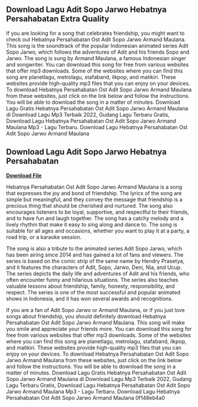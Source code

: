 ## Download Lagu Adit Sopo Jarwo Hebatnya Persahabatan Extra Quality

  
If you are looking for a song that celebrates friendship, you might want to check out Hebatnya Persahabatan Ost Adit Sopo Jarwo Armand Maulana. This song is the soundtrack of the popular Indonesian animated series Adit Sopo Jarwo, which follows the adventures of Adit and his friends Sopo and Jarwo. The song is sung by Armand Maulana, a famous Indonesian singer and songwriter. You can download this song for free from various websites that offer mp3 downloads. Some of the websites where you can find this song are planetlagu, metrolagu, stafaband, ilkpop, and matikiri. These websites provide high-quality mp3 files that you can enjoy on your devices. To download Hebatnya Persahabatan Ost Adit Sopo Jarwo Armand Maulana from these websites, just click on the link below and follow the instructions. You will be able to download the song in a matter of minutes. Download Lagu Gratis Hebatnya Persahabatan Ost Adit Sopo Jarwo Armand Maulana di Download Lagu Mp3 Terbaik 2022, Gudang Lagu Terbaru Gratis, Download Lagu Hebatnya Persahabatan Ost Adit Sopo Jarwo Armand Maulana Mp3 - Lagu Terbaru. Download Lagu Hebatnya Persahabatan Ost Adit Sopo Jarwo Armand Maulana
 
## Download Lagu Adit Sopo Jarwo Hebatnya Persahabatan


[**Download File**](https://www.google.com/url?q=https%3A%2F%2Furlgoal.com%2F2tKFb0&sa=D&sntz=1&usg=AOvVaw3EY2--AmiRnAX6ZSeZJiDc)

  
Hebatnya Persahabatan Ost Adit Sopo Jarwo Armand Maulana is a song that expresses the joy and bond of friendship. The lyrics of the song are simple but meaningful, and they convey the message that friendship is a precious thing that should be cherished and nurtured. The song also encourages listeners to be loyal, supportive, and respectful to their friends, and to have fun and laugh together. The song has a catchy melody and a lively rhythm that make it easy to sing along and dance to. The song is suitable for all ages and occasions, whether you want to play it at a party, a road trip, or a karaoke session.
  
The song is also a tribute to the animated series Adit Sopo Jarwo, which has been airing since 2014 and has gained a lot of fans and viewers. The series is based on the comic strip of the same name by Hendry Prasetya, and it features the characters of Adit, Sopo, Jarwo, Deni, Nia, and Ucup. The series depicts the daily life and adventures of Adit and his friends, who often encounter funny and hilarious situations. The series also teaches valuable lessons about friendship, family, honesty, responsibility, and respect. The series is one of the most successful and popular animated shows in Indonesia, and it has won several awards and recognitions.
  
If you are a fan of Adit Sopo Jarwo or Armand Maulana, or if you just love songs about friendship, you should definitely download Hebatnya Persahabatan Ost Adit Sopo Jarwo Armand Maulana. This song will make you smile and appreciate your friends more. You can download this song for free from various websites that offer mp3 downloads. Some of the websites where you can find this song are planetlagu, metrolagu, stafaband, ilkpop, and matikiri. These websites provide high-quality mp3 files that you can enjoy on your devices. To download Hebatnya Persahabatan Ost Adit Sopo Jarwo Armand Maulana from these websites, just click on the link below and follow the instructions. You will be able to download the song in a matter of minutes. Download Lagu Gratis Hebatnya Persahabatan Ost Adit Sopo Jarwo Armand Maulana di Download Lagu Mp3 Terbaik 2022, Gudang Lagu Terbaru Gratis, Download Lagu Hebatnya Persahabatan Ost Adit Sopo Jarwo Armand Maulana Mp3 - Lagu Terbaru. Download Lagu Hebatnya Persahabatan Ost Adit Sopo Jarwo Armand Maulana
 0f148eb4a0
